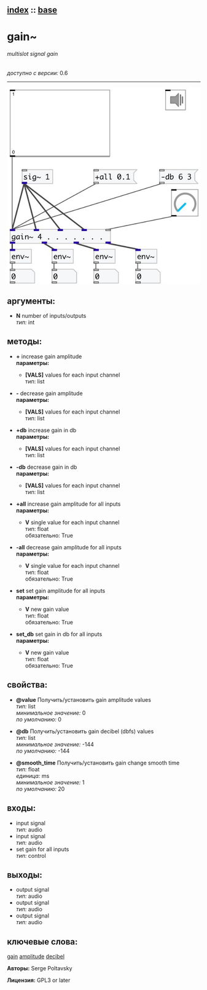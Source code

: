 [index](index.html) :: [base](category_base.html)
---

# gain~

###### multislot signal gain

*доступно с версии:* 0.6

---




[![example](../examples/img/gain~.jpg)](../examples/pd/gain~.pd)



## аргументы:

* **N**
number of inputs/outputs<br>
_тип:_ int<br>



## методы:

* **+**
increase gain amplitude<br>
  __параметры:__
  - **[VALS]** values for each input channel<br>
    тип: list <br>

* **-**
decrease gain amplitude<br>
  __параметры:__
  - **[VALS]** values for each input channel<br>
    тип: list <br>

* **+db**
increase gain in db<br>
  __параметры:__
  - **[VALS]** values for each input channel<br>
    тип: list <br>

* **-db**
decrease gain in db<br>
  __параметры:__
  - **[VALS]** values for each input channel<br>
    тип: list <br>

* **+all**
increase gain amplitude for all inputs<br>
  __параметры:__
  - **V** single value for each input channel<br>
    тип: float <br>
    обязательно: True <br>

* **-all**
decrease gain amplitude for all inputs<br>
  __параметры:__
  - **V** single value for each input channel<br>
    тип: float <br>
    обязательно: True <br>

* **set**
set gain amplitude for all inputs<br>
  __параметры:__
  - **V** new gain value<br>
    тип: float <br>
    обязательно: True <br>

* **set_db**
set gain in db for all inputs<br>
  __параметры:__
  - **V** new gain value<br>
    тип: float <br>
    обязательно: True <br>




## свойства:

* **@value** 
Получить/установить gain amplitude values<br>
_тип:_ list<br>
_минимальное значение:_ 0<br>
_по умолчанию:_ 0<br>

* **@db** 
Получить/установить gain decibel (dbfs) values<br>
_тип:_ list<br>
_минимальное значение:_ -144<br>
_по умолчанию:_ -144<br>

* **@smooth_time** 
Получить/установить gain change smooth time<br>
_тип:_ float<br>
_единица:_ ms<br>
_минимальное значение:_ 1<br>
_по умолчанию:_ 20<br>



## входы:

* input signal<br>
_тип:_ audio
* input signal<br>
_тип:_ audio
* set gain for all inputs<br>
_тип:_ control



## выходы:

* output signal<br>
_тип:_ audio
* output signal<br>
_тип:_ audio
* output signal<br>
_тип:_ audio



## ключевые слова:

[gain](keywords/gain.html)
[amplitude](keywords/amplitude.html)
[decibel](keywords/decibel.html)






**Авторы:** Serge Poltavsky




**Лицензия:** GPL3 or later





